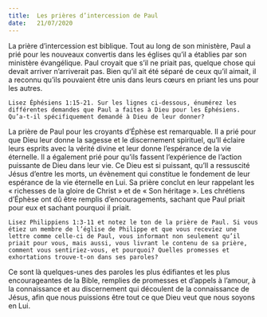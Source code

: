 ```yaml
---
title:  Les prières d’intercession de Paul
date:   21/07/2020
---
```


La prière d’intercession est biblique. Tout au long de son ministère, Paul a prié pour les nouveaux convertis dans les églises qu’il a établies par son ministère évangélique. Paul croyait que s’il ne priait pas, quelque chose qui devait arriver n’arriverait pas. Bien qu’il ait été séparé de ceux qu’il aimait, il a reconnu qu’ils pouvaient être unis dans leurs cœurs en priant les uns pour les autres.

`Lisez Éphésiens 1:15-21. Sur les lignes ci-dessous, énumérez les différentes demandes que Paul a faites à Dieu pour les Éphésiens. Qu’a-t-il spécifiquement demandé à Dieu de leur donner?`

La prière de Paul pour les croyants d’Éphèse est remarquable. Il a prié pour que Dieu leur donne la sagesse et le discernement spirituel, qu’Il éclaire leurs esprits avec la vérité divine et leur donne l’espérance de la vie éternelle. Il a également prié pour qu’ils fassent l’expérience de l’action puissante de Dieu dans leur vie. Ce Dieu est si puissant, qu’Il a ressuscité Jésus d’entre les morts, un évènement qui constitue le fondement de leur espérance de la vie éternelle en Lui. Sa prière conclut en leur rappelant les « richesses de la gloire de Christ » et de « Son héritage ». Les chrétiens d’Éphèse ont dû être remplis d’encouragements, sachant que Paul priait pour eux et sachant pourquoi il priait.

`Lisez Philippiens 1:3-11 et notez le ton de la prière de Paul. Si vous étiez un membre de l’église de Philippe et que vous receviez une lettre comme celle-ci de Paul, vous informant non seulement qu’il priait pour vous, mais aussi, vous livrant le contenu de sa prière, comment vous sentiriez-vous, et pourquoi? Quelles promesses et exhortations trouve-t-on dans ses paroles?`

Ce sont là quelques-unes des paroles les plus édifiantes et les plus encourageantes de la Bible, remplies de promesses et d’appels à l’amour, à la connaissance et au discernement qui découlent de la connaissance de Jésus, afin que nous puissions être tout ce que Dieu veut que nous soyons en Lui.
